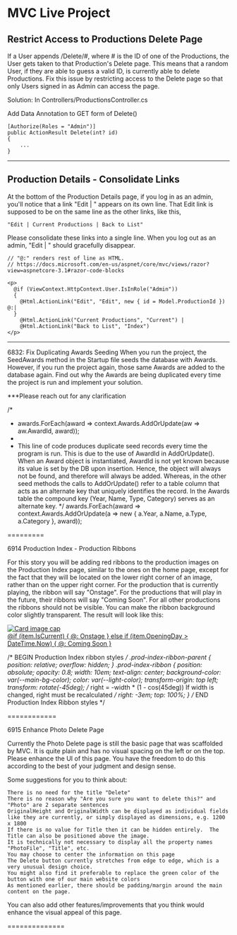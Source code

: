 # MVC Live Project

## Restrict Access to Productions Delete Page
If a User appends /Delete/#, where # is the ID of one of the Productions, the User gets taken to that Production's Delete page.  This means that a random User, if they are able to guess a valid ID, is currently able to delete Productions.  Fix this issue by restricting access to the Delete page so that only Users signed in as Admin can access the page.

Solution: 
In Controllers/ProductionsController.cs

Add Data Annotation to GET form of Delete()

```
[Authorize(Roles = "Admin")]
public ActionResult Delete(int? id)
{
	...
}
```

---

## Production Details - Consolidate Links
At the bottom of the Production Details page, if you log in as an admin, you'll notice that a link "Edit | " appears on its own line.  That Edit link is supposed to be on the same line as the other links, like this,

`"Edit | Current Productions | Back to List"`

Please consolidate these links into a single line.  When you log out as an admin, "Edit | " should gracefully disappear.
```
// "@:" renders rest of line as HTML. 
// https://docs.microsoft.com/en-us/aspnet/core/mvc/views/razor?view=aspnetcore-3.1#razor-code-blocks

<p>
  @if (ViewContext.HttpContext.User.IsInRole("Admin"))
  {
    @Html.ActionLink("Edit", "Edit", new { id = Model.ProductionId }) @:|
  }
    @Html.ActionLink("Current Productions", "Current") |
    @Html.ActionLink("Back to List", "Index")
</p>
```

---

6832: Fix Duplicating Awards Seeding
When you run the project, the SeedAwards method in the Startup file seeds the database with Awards.  However, if you run the project again, those same Awards are added to the database again.  Find out why the Awards are being duplicated every time the project is run and implement your solution.

***Please reach out for any clarification

/* 
 * awards.ForEach(award => context.Awards.AddOrUpdate(aw => aw.AwardId, award));
 * 
 * This line of code produces duplicate seed records every time the program is run. This is due to the use of AwardId in AddOrUpdate(). When an Award object is instantiated, AwardId is not yet known because its value is set by the DB upon insertion. Hence, the object will always not be found, and therefore will always be added. Whereas, in the other seed methods the calls to AddOrUpdate() refer to a table column that acts as an alternate key that uniquely identifies the record. In the Awards table the compound key (Year, Name, Type, Category) serves as an alternate key.
 */
awards.ForEach(award => context.Awards.AddOrUpdate(a => new { a.Year, a.Name, a.Type, a.Category }, award));

=========

6914 Production Index - Production Ribbons

For this story you will be adding red ribbons to the production images on the Production Index page, similar to the ones on the home page, except for the fact that they will be located on the lower right corner of an image, rather than on the upper right corner.  For the production that is currently playing, the ribbon will say "Onstage".  For the productions that will play in the future, their ribbons will say "Coming Soon".  For all other productions the ribbons should not be visible.  You can make the ribbon background color slightly transparent.  The result will look like this:

<div class="prod-index-ribbon-parent">
<a href="@Url.Action("Details", "Productions", new { id = item.ProductionId })">
  <img class="card-img-top production-index-img bg-black" src="@Url.Action("DisplayPhoto", "Photo", new { id = item.DefaultPhoto.PhotoId })" alt="Card image cap">
  <div class="prod-index-ribbon">
	@if (item.IsCurrent)
	{
	  @: Onstage
	}
	else if (item.OpeningDay > DateTime.Now)
	{
	  @: Coming Soon
	}
  </div>
</a>
</div>

/* BEGIN Production Index ribbon styles */
.prod-index-ribbon-parent {
    position: relative;
    overflow: hidden;
}
.prod-index-ribbon {
    position: absolute;
    opacity: 0.8;
    width: 10em;
    text-align: center;
    background-color: var(--main-bg-color);
    color: var(--light-color);
    transform-origin: top left;
    transform: rotate(-45deg);
    /* right = -width * (1 - cos(45deg))
       If width is changed, right must be recalculated */
    right: -3em;
    top: 100%;
}
/* END Production Index Ribbon styles */

============

6915 Enhance Photo Delete Page

Currently the Photo Delete page is still the basic page that was scaffolded by MVC.  It is quite plain and has no visual spacing on the left or on the top.  Please enhance the UI of this page.  You have the freedom to do this according to the best of your judgment and design sense.

Some suggestions for you to think about:

    There is no need for the title "Delete"
    There is no reason why "Are you sure you want to delete this?" and "Photo" are 2 separate sentences
    OriginalHeight and OriginalWidth can be displayed as individual fields like they are currently, or simply displayed as dimensions, e.g. 1200 x 1800
    If there is no value for Title then it can be hidden entirely.  The Title can also be positioned above the image.
    It is technically not necessary to display all the property names "PhotoFile", "Title", etc.
    You may choose to center the information on this page
    The Delete button currently stretches from edge to edge, which is a very unusual design choice.  
    You might also find it preferable to replace the green color of the button with one of our main website colors
    As mentioned earlier, there should be padding/margin around the main content on the page.

You can also add other features/improvements that you think would enhance the visual appeal of this page.

==============

